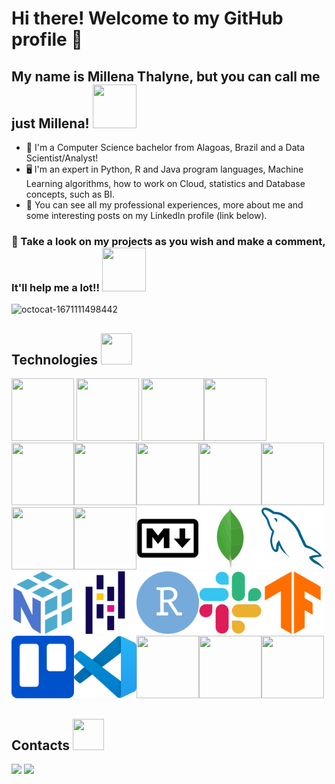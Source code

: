 # Hi there! Welcome to my GitHub profile 🌷
## My name is Millena Thalyne, but you can call me just Millena! <img src="https://media.tenor.com/-f6Vna8VsdEAAAAi/happy-cat.gif" width="70" height="70"/>

- 🌸 I'm a Computer Science bachelor from Alagoas, Brazil and a Data Scientist/Analyst!
- 🖥 I'm an expert in Python, R and Java program languages, Machine Learning algorithms, how to work on Cloud, statistics and Database concepts, such as BI.
- 💼 You can see all my professional experiences, more about me and some interesting posts on my LinkedIn profile (link below).


### 🚀 Take a look on my projects as you wish and make a comment, It'll help me a lot!! <img src="https://media.tenor.com/IRwu0K11SigAAAAj/dance.gif" width="70" height="70"/>
 

![octocat-1671111498442](https://user-images.githubusercontent.com/72171977/207873213-1027e0e7-8939-473f-aed4-6744d33547b2.png)
 ## Technologies <img src="https://media.tenor.com/uzTtjd6CtCAAAAAi/kitty-happy.gif" width="50" height="50"/> 
<img src="https://cdn.jsdelivr.net/gh/devicons/devicon/icons/docker/docker-original.svg" width="100" height="100"/> <img src="https://cdn.jsdelivr.net/gh/devicons/devicon/icons/git/git-original.svg" width="100" height="100"/>       <img src="https://cdn.jsdelivr.net/gh/devicons/devicon/icons/java/java-original.svg" width="100" height="100"/><img src="https://cdn.jsdelivr.net/gh/devicons/devicon/icons/jupyter/jupyter-original-wordmark.svg" width="100" height="100"/><img src="https://cdn.jsdelivr.net/gh/devicons/devicon/icons/linux/linux-original.svg" width="100" height="100"/><img src="https://cdn.jsdelivr.net/gh/devicons/devicon/icons/mysql/mysql-original-wordmark.svg" width="100" height="100"/><img src="https://cdn.jsdelivr.net/gh/devicons/devicon/icons/pandas/pandas-original-wordmark.svg" width="100" height="100" /><img src="https://cdn.jsdelivr.net/gh/devicons/devicon/icons/postgresql/postgresql-original-wordmark.svg" width="100" height="100"/><img src="https://cdn.jsdelivr.net/gh/devicons/devicon/icons/python/python-original.svg" width="100" height="100"/><img src="https://cdn.jsdelivr.net/gh/devicons/devicon/icons/r/r-original.svg" width="100" height="100"/><img src="https://cdn.jsdelivr.net/gh/devicons/devicon/icons/anaconda/anaconda-original.svg" width="100" height="100" /><img src="https://github.com/devicons/devicon/blob/v2.15.1/icons/markdown/markdown-original.svg" width="100" height="100" /><img src="https://github.com/devicons/devicon/blob/v2.15.1/icons/mongodb/mongodb-original.svg" width="100" height="100" /><img src="https://github.com/devicons/devicon/blob/v2.15.1/icons/mysql/mysql-original.svg" width="100" height="100" /><img src="https://github.com/devicons/devicon/blob/v2.15.1/icons/numpy/numpy-original.svg" width="100" height="100" /><img src="https://github.com/devicons/devicon/blob/v2.15.1/icons/pandas/pandas-original.svg" width="100" height="100" /><img src="https://github.com/devicons/devicon/blob/v2.15.1/icons/rstudio/rstudio-original.svg" width="100" height="100" /><img src="https://github.com/devicons/devicon/blob/v2.15.1/icons/slack/slack-original.svg" width="100" height="100" /><img src="https://github.com/devicons/devicon/blob/v2.15.1/icons/tensorflow/tensorflow-original.svg" width="100" height="100" /><img src="https://github.com/devicons/devicon/blob/v2.15.1/icons/trello/trello-plain.svg" width="100" height="100" /><img src="https://github.com/devicons/devicon/blob/v2.15.1/icons/vscode/vscode-original.svg" width="100" height="100" /><img src="https://github.com/microsoft/PowerBI-Icons/blob/main/SVG/Power-BI.svg" width="100" height="100" /><img src="https://icon.icepanel.io/Technology/svg/Keras.svg" width="100" height="100" /><img src="https://www.vectorlogo.zone/logos/apache_spark/apache_spark-icon.svg" width="100" height="100" />

## Contacts <img src="https://media.tenor.com/09QGj6bJKs4AAAAj/hug-day.gif" width="50" height="50"/>

<div>
<a href = "mailto:contato@millenathalyne"><img src="https://img.shields.io/badge/Gmail-D14836?style=for-the-badge&logo=gmail&logoColor=white" target="_blank"></a>
<a href="https://www.linkedin.com/in/millenathalyne" target="_blank"><img src="https://img.shields.io/badge/-LinkedIn-%230077B5?style=for-the-badge&logo=linkedin&logoColor=white" target="_blank"></a>   
</div>                   

